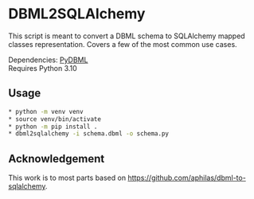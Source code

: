 # DBML2SQLAlchemy

This script is meant to convert a DBML schema to SQLAlchemy mapped classes representation. Covers a few of the most common use cases.

Dependencies: [PyDBML](https://github.com/Vanderhoof/PyDBML) \
Requires Python 3.10

## Usage
```bash
* python -m venv venv
* source venv/bin/activate
* python -m pip install .
* dbml2sqlalchemy -i schema.dbml -o schema.py
```

## Acknowledgement
This work is to most parts based on https://github.com/aphilas/dbml-to-sqlalchemy.
